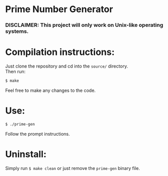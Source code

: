 # Prime Number Generator 
### DISCLAIMER: This project will only work on Unix-like operating systems.

# Compilation instructions:
Just clone the repository and cd into the `source/` directory.<br />Then run:
```bash
$ make
```
Feel free to make any changes to the code.
# Use:
```bash
$ ./prime-gen
```
Follow the prompt instructions.
# Uninstall:
Simply run `$ make clean` or just remove the `prime-gen` binary file.
